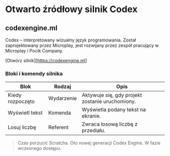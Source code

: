 # Otwarto źródłowy silnik Codex
## codexengine.ml
Codex – interpretowany wizualny język programowania. Został zaprojektowany przez Microplay, jest rozwijany przez zespół pracujący w Microplay i Pocik Company.

[Otwórz silnik][https://codexengine.ml]

### Bloki i komendy silnika
| Blok | Rodzaj | Opis |
| ------ | ----- | ------ |
| Kiedy rozpoczęto | Wydarzenie | Aktywuje się, gdy projekt zostanie uruchomiony. |
| Wyświetl tekst | Komenda | Wyświetla podany tekst na ekranie. |
| Losuj liczbę | Referent | Zwraca losową liczbę z przediału. |

> Czas porzucić Scratcha. Oto nowej generacji Codex Engine. W fazie wczesnego dostępu.
